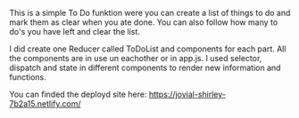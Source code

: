 This is a simple To Do funktion were you can create a list of things to do and mark them as clear when you ate done. You can also follow how many to do's you have left and clear the list.

I did create one Reducer called ToDoList and components for each part. All the components are in use un eachother or in app.js.
I used selector, dispatch and state in different components to render new information and functions.

You can finded the deployd site here: https://jovial-shirley-7b2a15.netlify.com/